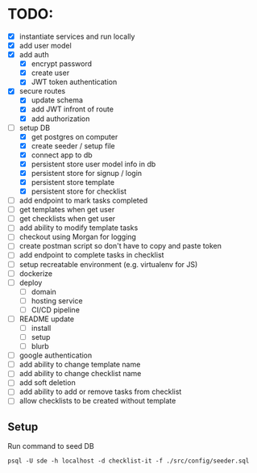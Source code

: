 # TODO:
- [x] instantiate services and run locally
- [x] add user model
- [x] add auth
    - [x] encrypt password
    - [x] create user
    - [x] JWT token authentication
- [x] secure routes
    - [x] update schema
    - [x] add JWT infront of route
    - [x] add authorization
- [ ] setup DB
    - [x] get postgres on computer
    - [x] create seeder / setup file
    - [x] connect app to db
    - [x] persistent store user model info in db
    - [x] persistent store for signup / login
    - [x] persistent store template
    - [x] persistent store for checklist
- [ ] add endpoint to mark tasks completed
- [ ] get templates when get user
- [ ] get checklists when get user
- [ ] add ability to modify template tasks
- [ ] checkout using Morgan for logging
- [ ] create postman script so don't have to copy and paste token
- [ ] add endpoint to complete tasks in checklist
- [ ] setup recreatable environment (e.g. virtualenv for JS)
- [ ] dockerize
- [ ] deploy
    - [ ] domain
    - [ ] hosting service
    - [ ] CI/CD pipeline
- [ ] README update
    - [ ] install
    - [ ] setup
    - [ ] blurb
- [ ] google authentication
- [ ] add ability to change template name
- [ ] add ability to change checklist name
- [ ] add soft deletion
- [ ] add ability to add or remove tasks from checklist
- [ ] allow checklists to be created without template

## Setup

Run command to seed DB
```(bash)
psql -U sde -h localhost -d checklist-it -f ./src/config/seeder.sql
```